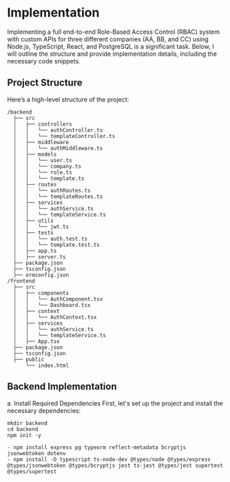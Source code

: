 # Implementation
Implementing a full end-to-end Role-Based Access Control (RBAC) system with custom APIs for three different companies (AA, BB, and CC) using Node.js, TypeScript, React, and PostgreSQL is a significant task. Below, I will outline the structure and provide implementation details, including the necessary code snippets.

## Project Structure
Here’s a high-level structure of the project:

```
/backend
  ├── src
  │   ├── controllers
  │   │   └── authController.ts
  │   │   └── templateController.ts
  │   ├── middleware
  │   │   └── authMiddleware.ts
  │   ├── models
  │   │   └── user.ts
  │   │   └── company.ts
  │   │   └── role.ts
  │   │   └── template.ts
  │   ├── routes
  │   │   └── authRoutes.ts
  │   │   └── templateRoutes.ts
  │   ├── services
  │   │   └── authService.ts
  │   │   └── templateService.ts
  │   ├── utils
  │   │   └── jwt.ts
  │   ├── tests
  │   │   └── auth.test.ts
  │   │   └── template.test.ts
  │   ├── app.ts
  │   ├── server.ts
  ├── package.json
  ├── tsconfig.json
  ├── ormconfig.json
/frontend
  ├── src
  │   ├── components
  │   │   └── AuthComponent.tsx
  │   │   └── Dashboard.tsx
  │   ├── context
  │   │   └── AuthContext.tsx
  │   ├── services
  │   │   └── authService.ts
  │   │   └── templateService.ts
  │   ├── App.tsx
  ├── package.json
  ├── tsconfig.json
  ├── public
      └── index.html

```
## Backend Implementation

a. Install Required Dependencies
First, let's set up the project and install the necessary dependencies:

```
mkdir backend
cd backend
npm init -y

- npm install express pg typeorm reflect-metadata bcryptjs jsonwebtoken dotenv
- npm install -D typescript ts-node-dev @types/node @types/express @types/jsonwebtoken @types/bcryptjs jest ts-jest @types/jest supertest @types/supertest

```
